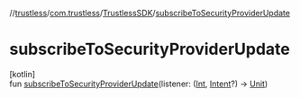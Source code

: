 //[trustless](../../../index.md)/[com.trustless](../index.md)/[TrustlessSDK](index.md)/[subscribeToSecurityProviderUpdate](subscribe-to-security-provider-update.md)

# subscribeToSecurityProviderUpdate

[kotlin]\
fun [subscribeToSecurityProviderUpdate](subscribe-to-security-provider-update.md)(listener: ([Int](https://kotlinlang.org/api/latest/jvm/stdlib/kotlin/-int/index.html), [Intent](https://developer.android.com/reference/kotlin/android/content/Intent.html)?) -&gt; [Unit](https://kotlinlang.org/api/latest/jvm/stdlib/kotlin/-unit/index.html))
